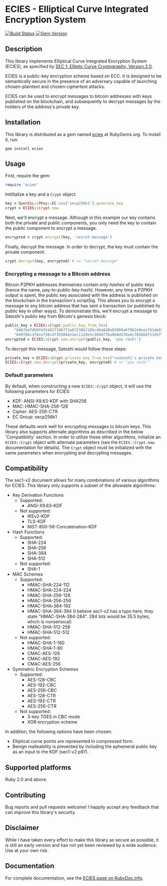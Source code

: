 # ECIES - Elliptical Curve Integrated Encryption System

[![Build Status](https://travis-ci.org/jamoes/ecies.svg?branch=master)](https://travis-ci.org/jamoes/ecies)
[![Gem Version](https://badge.fury.io/rb/ecies.svg)](https://badge.fury.io/rb/ecies)

## Description

This library implements Elliptical Curve Integrated Encryption System (ECIES), as specified by [SEC 1: Elliptic Curve Cryptography, Version 2.0](http://www.secg.org/sec1-v2.pdf).

ECIES is a public-key encryption scheme based on ECC. It is designed to be semantically secure in the presence of an adversary capable of launching chosen-plaintext and chosen-ciphertext attacks.

ECIES can be used to encrypt messages to bitcoin addresses with keys published on the blockchain, and subsequently to decrypt messages by the holders of the address's private key.

## Installation

This library is distributed as a gem named [ecies](https://rubygems.org/gems/ecies) at RubyGems.org.  To install it, run:

    gem install ecies

## Usage

First, require the gem:

```ruby
require 'ecies'
```

Intitlialize a key and a `Crypt` object.

```ruby
key = OpenSSL::PKey::EC.new('secp256k1').generate_key
crypt = ECIES::Crypt.new
```

Next, we'll encrypt a message. Although in this example our key contains both the private and public components, you only need the key to contain the public component to encrypt a message.

```ruby
encrypted = crypt.encrypt(key, 'secret message')
```

Finally, decrypt the message. In order to decrypt, the key must contain the private component.

```ruby
crypt.decrypt(key, encrypted) # => "secret message"
```

### Encrypting a message to a Bitcoin address

Bitcoin P2PKH addresses themselves contain only *hashes* of public keys (hence the name, pay-to-public-key-hash). However, any time a P2PKH output is spent, the public key associated with the address is published on the blockchain in the transaction's scriptSig. This allows you to encrypt a message to any bitcoin address that has sent a transaction (or published its public key in other ways). To demonstrate this, we'll encrypt a message to Satoshi's public key from Bitcoin's genesis block:

```ruby
public_key = ECIES::Crypt.public_key_from_hex(
    "04678afdb0fe5548271967f1a67130b7105cd6a828e03909a67962e0ea1f61deb"\
    "649f6bc3f4cef38c4f35504e51ec112de5c384df7ba0b8d578a4c702b6bf11d5f")
encrypted = ECIES::Crypt.new.encrypt(public_key, 'you rock!')
```

To decrypt this message, Satoshi would follow these steps:

```ruby
private_key = ECIES::Crypt.private_key_from_hex("<satoshi's private key>")
ECIES::Crypt.new.decrypt(private_key, encrypted) # => "you rock!"
```

### Default parameters

By default, when constructing a new `ECIES::Crypt` object, it will use the following parameters for ECIES:

 - KDF: ANSI-X9.63-KDF with SHA256
 - MAC: HMAC-SHA-256-128
 - Cipher: AES-256-CTR
 - EC Group: secp256k1

These defaults work well for encrypting messages to bitcoin keys. This library also supports alternate algorithms as described in the below 'Compatibility' section. In order to utilize these other algorithms, initialize an `ECIES::Crypt` object with alternate parameters (see the `ECIES::Crypt.new` documentation for details). The `Crypt` object must be initialized with the same parameters when encrypting and decrypting messages.

## Compatibility

The sec1-v2 document allows for many combinations of various algorithms for ECIES. This library only supports a subset of the allowable algorithms:
  - Key Derivation Functions
    - Supported:
      - ANSI-X9.63-KDF
    - Not supported:
      - IKEv2-KDF
      - TLS-KDF
      - NIST-800-56-Concatenation-KDF
  - Hash Functions
    - Supported:
      - SHA-224
      - SHA-256
      - SHA-384
      - SHA-512
    - Not supported:
      - SHA-1
  - MAC Schemes
    - Supported:
      - HMAC-SHA-224-112
      - HMAC-SHA-224-224
      - HMAC-SHA-256-128
      - HMAC-SHA-256-256
      - HMAC-SHA-384-192
      - HMAC-SHA-384-384 (I believe sec1-v2 has a typo here, they state "HMAC-SHA-384-284". 284 bits would be 35.5 bytes, which is nonsensical)
      - HMAC-SHA-512-256
      - HMAC-SHA-512-512
    - Not supported:
      - HMAC-SHA-1-160
      - HMAC-SHA-1-80
      - CMAC-AES-128
      - CMAC-AES-192
      - CMAC-AES-256
  - Symmetric Encryption Schemes
    - Supported:
      - AES-128-CBC
      - AES-192-CBC
      - AES-256-CBC
      - AES-128-CTR
      - AES-192-CTR
      - AES-256-CTR
    - Not supported:
      - 3-key TDES in CBC mode
      - XOR encryption scheme

In addition, the following options have been chosen:
  - Elliptical curve points are represented in compressed form.
  - Benign malleability is prevented by including the ephemeral public key as an input to the KDF (sec1-v2 p97).

## Supported platforms

Ruby 2.0 and above.

## Contributing

Bug reports and pull requests welcome! I happily accept any feedback that can improve this library's security.

## Disclaimer

While I have taken every effort to make this library as secure as possible, it is still an early version and has not yet been reviewed by a wide audience. Use at your own risk.

## Documentation

For complete documentation, see the [ECIES page on RubyDoc.info](http://rubydoc.info/gems/ecies).
